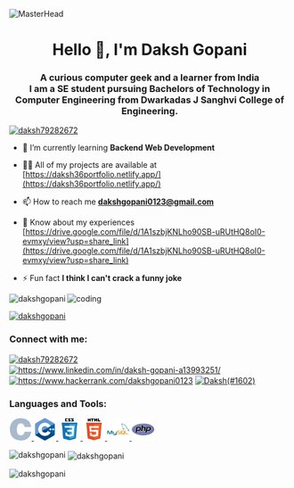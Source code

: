![MasterHead](https://camo.githubusercontent.com/a93031e8b1d874c7d1f76754c67db6530b3087117e7e5ca4dd9c0d903d53efaf/68747470733a2f2f7170682e6366322e71756f726163646e2e6e65742f6d61696e2d71696d672d6661376234626463336232663733653734396535633263363436643461653133)
<h1 align="center">Hello 👋, I'm Daksh Gopani</h1>
<h3 align="center">A curious computer geek and a learner from India<br>
I am a SE student pursuing Bachelors of Technology in Computer Engineering from Dwarkadas J Sanghvi College of Engineering.<br>
</h3> 
<p align="left"> <a href="https://twitter.com/daksh79282672" target="blank"><img src="https://img.shields.io/twitter/follow/daksh79282672?logo=twitter&style=for-the-badge" alt="daksh79282672" /></a> </p>

- 🌱 I’m currently learning **Backend Web Development**

- 👨‍💻 All of my projects are available at [https://daksh36portfolio.netlify.app/](https://daksh36portfolio.netlify.app/)

- 📫 How to reach me **dakshgopani0123@gmail.com**

- 📄 Know about my experiences [https://drive.google.com/file/d/1A1szbjKNLho90SB-uRUtHQ8oI0-evmxy/view?usp=share_link](https://drive.google.com/file/d/1A1szbjKNLho90SB-uRUtHQ8oI0-evmxy/view?usp=share_link)

- ⚡ Fun fact **I think I can't crack a funny joke**

<img align="right" alt="coding" width="400" src="https://www.wingstechsolutions.com/wp-content/uploads/2022/03/full-stack-development.gif">

<p align="left"> <img src="https://komarev.com/ghpvc/?username=dakshgopani&label=Profile%20views&color=0e75b6&style=flat" alt="dakshgopani" /> </p>

<p align="left"> <a href="https://github.com/ryo-ma/github-profile-trophy"><img src="https://github-profile-trophy.vercel.app/?username=dakshgopani" alt="dakshgopani" /></a> </p>


<h3 align="left">Connect with me:</h3>
<p align="left">
<a href="https://twitter.com/daksh79282672" target="blank"><img align="center" src="https://raw.githubusercontent.com/rahuldkjain/github-profile-readme-generator/master/src/images/icons/Social/twitter.svg" alt="daksh79282672" height="30" width="40" /></a>
<a href="https://linkedin.com/in/https://www.linkedin.com/in/daksh-gopani-a13993251/" target="blank"><img align="center" src="https://raw.githubusercontent.com/rahuldkjain/github-profile-readme-generator/master/src/images/icons/Social/linked-in-alt.svg" alt="https://www.linkedin.com/in/daksh-gopani-a13993251/" height="30" width="40" /></a>
<a href="https://www.hackerrank.com/https://www.hackerrank.com/dakshgopani0123" target="blank"><img align="center" src="https://raw.githubusercontent.com/rahuldkjain/github-profile-readme-generator/master/src/images/icons/Social/hackerrank.svg" alt="https://www.hackerrank.com/dakshgopani0123" height="30" width="40" /></a>
<a href="https://discord.gg/Daksh(#1602)" target="blank"><img align="center" src="https://raw.githubusercontent.com/rahuldkjain/github-profile-readme-generator/master/src/images/icons/Social/discord.svg" alt="Daksh(#1602)" height="30" width="40" /></a>
</p>

<h3 align="left">Languages and Tools:</h3>
<p align="left"> <a href="https://www.cprogramming.com/" target="_blank" rel="noreferrer"> <img src="https://raw.githubusercontent.com/devicons/devicon/master/icons/c/c-original.svg" alt="c" width="40" height="40"/> </a> <a href="https://www.w3schools.com/cpp/" target="_blank" rel="noreferrer"> <img src="https://raw.githubusercontent.com/devicons/devicon/master/icons/cplusplus/cplusplus-original.svg" alt="cplusplus" width="40" height="40"/> </a> <a href="https://www.w3schools.com/css/" target="_blank" rel="noreferrer"> <img src="https://raw.githubusercontent.com/devicons/devicon/master/icons/css3/css3-original-wordmark.svg" alt="css3" width="40" height="40"/> </a> <a href="https://www.w3.org/html/" target="_blank" rel="noreferrer"> <img src="https://raw.githubusercontent.com/devicons/devicon/master/icons/html5/html5-original-wordmark.svg" alt="html5" width="40" height="40"/> </a> <a href="https://www.mysql.com/" target="_blank" rel="noreferrer"> <img src="https://raw.githubusercontent.com/devicons/devicon/master/icons/mysql/mysql-original-wordmark.svg" alt="mysql" width="40" height="40"/> </a> <a href="https://www.php.net" target="_blank" rel="noreferrer"> <img src="https://raw.githubusercontent.com/devicons/devicon/master/icons/php/php-original.svg" alt="php" width="40" height="40"/> </a> </p>

<p><img align="left" src="https://github-readme-stats.vercel.app/api/top-langs?username=dakshgopani&show_icons=true&locale=en&layout=compact" alt="dakshgopani" /></p>

<p>&nbsp;<img align="center" src="https://github-readme-stats.vercel.app/api?username=dakshgopani&show_icons=true&locale=en" alt="dakshgopani" /></p>

<p><img align="center" src="https://github-readme-streak-stats.herokuapp.com/?user=dakshgopani&" alt="dakshgopani" /></p>
